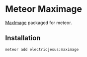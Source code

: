 Meteor Maximage
===============

[MaxImage](https://github.com/akv2/MaxImage/) packaged for meteor.


Installation
------------

    meteor add electricjesus:maximage
